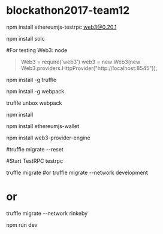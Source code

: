 # blockathon2017-team12

npm install ethereumjs-testrpc web3@0.20.1

npm install solc

#For testing Web3:
node
> Web3 = require('web3')
> web3 = new Web3(new Web3.providers.HttpProvider("http://localhost:8545"));

npm install -g truffle

npm install -g webpack

truffle unbox webpack

npm install

npm install ethereumjs-wallet

npm install web3-provider-engine

#truffle migrate --reset


#Start TestRPC
testrpc

truffle migrate
#or
truffle migrate --network development
# or
truffle migrate --network rinkeby

npm run dev
